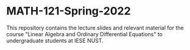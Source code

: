 # MATH-121-Spring-2022
This repository contains the lecture slides and relevant material for the course "Linear Algebra and Ordinary Differential Equations" to undergraduate students at IESE NUST.
